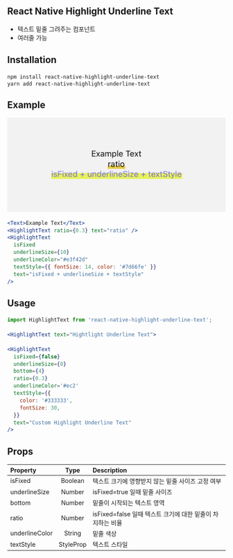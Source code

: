 ## React Native Highlight Underline Text

- 텍스트 밑줄 그려주는 컴포넌트
- 여러줄 가능

## Installation
```
npm install react-native-highlight-underline-text
yarn add react-native-highlight-underline-text
```

## Example
![Example](./example.png)
```jsx
<Text>Example Text</Text>
<HighlightText ratio={0.3} text="ratio" />
<HighlightText
  isFixed
  underlineSize={10}
  underlineColor="#e3f42d"
  textStyle={{ fontSize: 14, color: '#7d66fe' }}
  text="isFixed + underlineSize + textStyle"
/>
```

## Usage
```jsx
import HighlightText from 'react-native-highlight-underline-text';

<HighlightText text="Hightlight Underline Text">

<HighlightText
  isFixed={false}
  underlineSize={0}
  bottom={4}
  ratio={0.3}
  underlineColor='#ec2'
  textStyle={{
    color: '#333333',
    fontSize: 30,
  }}
  text="Custom Highlight Underline Text"
/>
```

## Props
| Property | Type    | Description |
|:---------|:-------:|:------------|
| isFixed  | Boolean | 텍스트 크기에 영향받지 않는 밑줄 사이즈 고정 여부 |
| underlineSize     | Number  | isFixed=true 일때 밑줄 사이즈 |
| bottom   | Number  | 밑줄이 시작되는 텍스트 영역 |
| ratio    | Number  | isFixed=false 일때 텍스트 크기에 대한 밑줄이 차지하는 비율 |
| underlineColor    | String  | 밑줄 색상 |
| textStyle | StyleProp<TextStyle> | 텍스트 스타일 |
